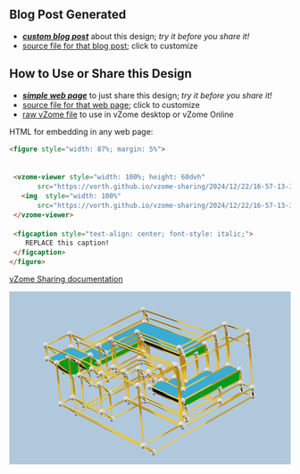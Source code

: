 
## Blog Post Generated

 - [***custom blog post***](<https://vorth.github.io/vzome-sharing/2024/12/22/A4-Coxeter-Complex-as-a-Corner-Orthotope-16-57-13-311Z.html>) about this design; *try it before you share it!*
 - [source file for that blog post](<https://github.com/vorth/vzome-sharing/edit/main/_posts/2024-12-22-A4-Coxeter-Complex-as-a-Corner-Orthotope-16-57-13-311Z.md>); click to customize
 


## How to Use or Share this Design

 - [***simple web page***](<https://vorth.github.io/vzome-sharing/2024/12/22/16-57-13-311Z-A4-Coxeter-Complex-as-a-Corner-Orthotope/>) to just share this design; *try it before you share it!*
 - [source file for that web page](<https://github.com/vorth/vzome-sharing/edit/main/2024/12/22/16-57-13-311Z-A4-Coxeter-Complex-as-a-Corner-Orthotope/index.md>); click to customize
 - [raw vZome file](<https://raw.githubusercontent.com/vorth/vzome-sharing/main/2024/12/22/16-57-13-311Z-A4-Coxeter-Complex-as-a-Corner-Orthotope/A4-Coxeter-Complex-as-a-Corner-Orthotope.vZome>) to use in vZome desktop or vZome Online
 
 HTML for embedding in any web page:
 ```html
<figure style="width: 87%; margin: 5%">
  
  
  <vzome-viewer style="width: 100%; height: 60dvh" 
        src="https://vorth.github.io/vzome-sharing/2024/12/22/16-57-13-311Z-A4-Coxeter-Complex-as-a-Corner-Orthotope/A4-Coxeter-Complex-as-a-Corner-Orthotope.vZome" >
    <img  style="width: 100%"
        src="https://vorth.github.io/vzome-sharing/2024/12/22/16-57-13-311Z-A4-Coxeter-Complex-as-a-Corner-Orthotope/A4-Coxeter-Complex-as-a-Corner-Orthotope.png" >
  </vzome-viewer>

  <figcaption style="text-align: center; font-style: italic;">
     REPLACE this caption!
  </figcaption>
</figure>

 ```

[vZome Sharing documentation](https://vzome.github.io/vzome/sharing.html#how-it-works)

![Image](<A4-Coxeter-Complex-as-a-Corner-Orthotope.png>)

